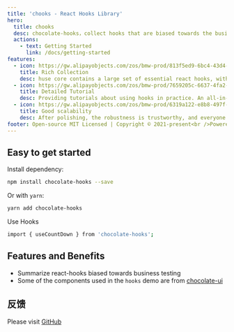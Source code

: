 ```yaml
---
title: 'chooks - React Hooks Library'
hero:
  title: chooks
  desc: chocolate-hooks，collect hooks that are biased towards the business side..
  actions:
    - text: Getting Started
      link: /docs/getting-started
features:
  - icon: https://gw.alipayobjects.com/zos/bmw-prod/813f5ed9-6bc4-43d4-9f74-ec81ecf35733/k7htg6n4_w144_h144.png
    title: Rich Collection
    desc: huse core contains a large set of essential react hooks, with demos and examples for each one of them.
  - icon: https://gw.alipayobjects.com/zos/bmw-prod/7659205c-6637-4fa2-8529-d32e5818304b/k7htflfb_w144_h144.png
    title: Detailed Tutorial
    desc: Providing tutorials about using hooks in practice. An all-in-one place to learn for pro coders and newcomers.
  - icon: https://gw.alipayobjects.com/zos/bmw-prod/6319a122-e8b8-497f-9b45-37cfbe77edaa/k7htfx7t_w144_h144.png
    title: Good scalability
    desc: After polishing, the robustness is trustworthy, and everyone is welcome to build together.
footer: Open-source MIT Licensed | Copyright © 2021-present<br />Powered by fikyair [Chocolate Design](https://github.com/ChocolateUI)
---
```


## Easy to get started

Install dependency:

```bash
npm install chocolate-hooks --save
```

Or with `yarn`:

```bash
yarn add chocolate-hooks
```

Use Hooks

```bash
import { useCountDown } from 'chocolate-hooks';
```

## Features and Benefits

- Summarize react-hooks biased towards business testing
- Some of the components used in the `hooks` demo are from [chocolate-ui](https://github.com/ChocolateUI/chocolate-ui)

## 反馈

Please visit [GitHub](https://github.com/ChocolateUI/chocolate-hooks)

